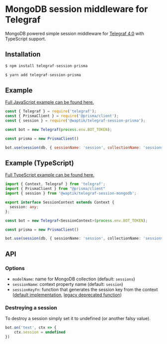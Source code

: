 # MongoDB session middleware for Telegraf

MongoDB powered simple session middleware for [Telegraf 4.0](https://github.com/telegraf/telegraf) with TypeScript support.

## Installation

```js
$ npm install telegraf-session-prisma
```

```js
$ yarn add telegraf-session-prisma
```

## Example

[Full JavaScript example can be found here.](https://github.com/alexnzarov/telegraf-session-prisma-examples/tree/master/javascript-example)

```js
const { Telegraf } = require('telegraf');
const { PrismaClient } = require('@prisma/client');
const { session } = require('@waptik/telegraf-session-prisma');

const bot = new Telegraf(process.env.BOT_TOKEN);

const prisma = new PrismaClient()

bot.use(session(db, { sessionName: 'session', collectionName: 'sessions' }));
```

## Example (TypeScript)

[Full TypeScript example can be found here.](https://github.com/waptik/telegraf-session-prisma-examples/tree/master/typescript-example)

```ts
import { Context, Telegraf } from 'telegraf';
import { PrismaClient } from "@prisma/client"
import { session } from '@waptik/telegraf-session-mongodb';

export interface SessionContext extends Context {
  session: any;
};

const bot = new Telegraf<SessionContext>(process.env.BOT_TOKEN);

const prisma = new PrismaClient()

bot.use(session(db, { sessionName: 'session', collectionName: 'sessions' }));
```

## API

### Options

* `modelName`: name for MongoDB collection (default: `sessions`)
* `sessionName`: context property name (default: `session`)
* `sessionKeyFn`: function that generates the session key from the context ([default implementation](https://github.com/waptik/telegraf-session-prisma/blob/master/src/keys.ts#L10-L16), [legacy deprecated function](https://github.com/waptik/telegraf-session-prisma/blob/master/src/keys.ts#L21-L31))

### Destroying a session
To destroy a session simply set it to undefined (or another falsy value).

```js
bot.on('text', ctx => {
    ctx.session = undefined
})
```
